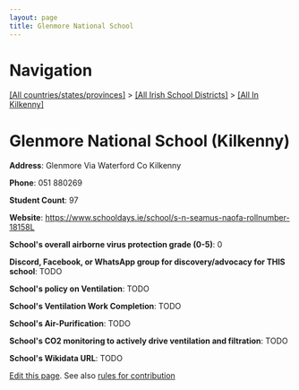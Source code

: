 ```yaml
---
layout: page
title: Glenmore National School
---
```

# Navigation

[[All countries/states/provinces]](../../..) > [[All Irish School Districts]](../..) > [[All In Kilkenny]](..)

# Glenmore National School (Kilkenny)

**Address**: Glenmore Via Waterford Co Kilkenny

**Phone**: 051 880269

**Student Count**: 97

**Website**: <https://www.schooldays.ie/school/s-n-seamus-naofa-rollnumber-18158L>

**School's overall airborne virus protection grade (0-5)**: 0

**Discord, Facebook, or WhatsApp group for discovery/advocacy for THIS school**: TODO

**School's policy on Ventilation**: TODO

**School's Ventilation Work Completion**: TODO

**School's Air-Purification**: TODO

**School's CO2 monitoring to actively drive ventilation and filtration**: TODO

**School's Wikidata URL**: TODO


[Edit this page](https://github.com/ventilate-schools/Ireland/edit/main/./Kilkenny/Glenmore_National_School.md). See also [rules for contribution](../../../contribution-rules/)